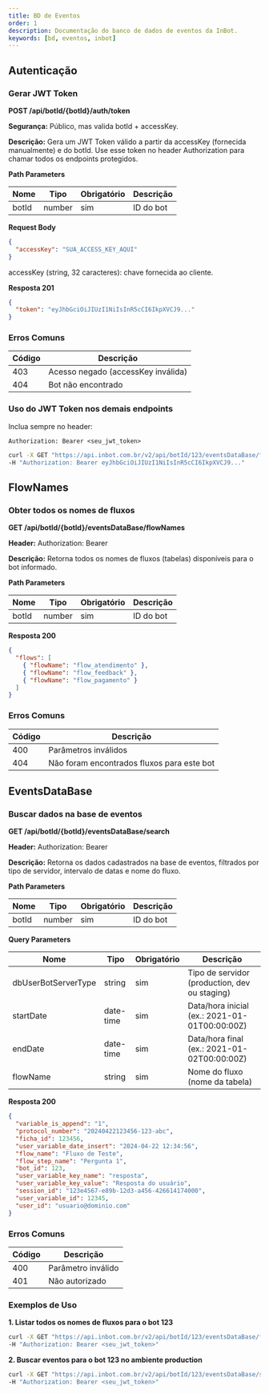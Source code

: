 ```yaml
---
title: BD de Eventos
order: 1
description: Documentação do banco de dados de eventos da InBot.
keywords: [bd, eventos, inbot]
---
```


## Autenticação

### Gerar JWT Token

**POST /api/botId/{botId}/auth/token**

**Segurança:** Público, mas valida botId + accessKey.

**Descrição:** Gera um JWT Token válido a partir da accessKey (fornecida manualmente) e do botId. Use esse token no header Authorization para chamar todos os endpoints protegidos.

**Path Parameters**

| Nome | Tipo | Obrigatório | Descrição |
|---|---|---|---|
| botId | number | sim | ID do bot |

**Request Body**

```json
{
  "accessKey": "SUA_ACCESS_KEY_AQUI"
}
```

accessKey (string, 32 caracteres): chave fornecida ao cliente.

**Resposta 201**

```json
{
  "token": "eyJhbGciOiJIUzI1NiIsInR5cCI6IkpXVCJ9..."
}
```

### Erros Comuns

| Código | Descrição |
|---|---|
| 403 | Acesso negado (accessKey inválida) |
| 404 | Bot não encontrado |

### Uso do JWT Token nos demais endpoints

Inclua sempre no header:

`Authorization: Bearer <seu_jwt_token>`

```bash
curl -X GET "https://api.inbot.com.br/v2/api/botId/123/eventsDataBase/flowNames" \
-H "Authorization: Bearer eyJhbGciOiJIUzI1NiIsInR5cCI6IkpXVCJ9..."
```

## FlowNames

### Obter todos os nomes de fluxos

**GET /api/botId/{botId}/eventsDataBase/flowNames**

**Header:** Authorization: Bearer <token>

**Descrição:** Retorna todos os nomes de fluxos (tabelas) disponíveis para o bot informado.

**Path Parameters**

| Nome | Tipo | Obrigatório | Descrição |
|---|---|---|---|
| botId | number | sim | ID do bot |

**Resposta 200**

```json
{
  "flows": [
    { "flowName": "flow_atendimento" },
    { "flowName": "flow_feedback" },
    { "flowName": "flow_pagamento" }
  ]
}
```

### Erros Comuns

| Código | Descrição |
|---|---|
| 400 | Parâmetros inválidos |
| 404 | Não foram encontrados fluxos para este bot |

## EventsDataBase

### Buscar dados na base de eventos

**GET /api/botId/{botId}/eventsDataBase/search**

**Header:** Authorization: Bearer <token>

**Descrição:** Retorna os dados cadastrados na base de eventos, filtrados por tipo de servidor, intervalo de datas e nome do fluxo.

**Path Parameters**

| Nome | Tipo | Obrigatório | Descrição |
|---|---|---|---|
| botId | number | sim | ID do bot |

**Query Parameters**

| Nome | Tipo | Obrigatório | Descrição |
|---|---|---|---|
| dbUserBotServerType | string | sim | Tipo de servidor (production, dev ou staging) |
| startDate | date-time | sim | Data/hora inicial (ex.: 2021-01-01T00:00:00Z) |
| endDate | date-time | sim | Data/hora final (ex.: 2021-01-02T00:00:00Z) |
| flowName | string | sim | Nome do fluxo (nome da tabela) |

**Resposta 200**

```json
{
  "variable_is_append": "1",
  "protocol_number": "20240422123456-123-abc",
  "ficha_id": 123456,
  "user_variable_date_insert": "2024-04-22 12:34:56",
  "flow_name": "Fluxo de Teste",
  "flow_step_name": "Pergunta 1",
  "bot_id": 123,
  "user_variable_key_name": "resposta",
  "user_variable_key_value": "Resposta do usuário",
  "session_id": "123e4567-e89b-12d3-a456-426614174000",
  "user_variable_id": 12345,
  "user_id": "usuario@dominio.com"
}
```

### Erros Comuns

| Código | Descrição |
|---|---|
| 400 | Parâmetro inválido |
| 401 | Não autorizado |

### Exemplos de Uso

**1. Listar todos os nomes de fluxos para o bot 123**

```bash
curl -X GET "https://api.inbot.com.br/v2/api/botId/123/eventsDataBase/flowNames" \
-H "Authorization: Bearer <seu_jwt_token>"
```

**2. Buscar eventos para o bot 123 no ambiente production**

```bash
curl -X GET "https://api.inbot.com.br/v2/api/botId/123/eventsDataBase/search?dbUserBotServerType=production&startDate=2025-01-01T00:00:00Z&endDate=2025-01-07T23:59:59Z&flowName=fluxo_exemplo" \
-H "Authorization: Bearer <seu_jwt_token>"
```

